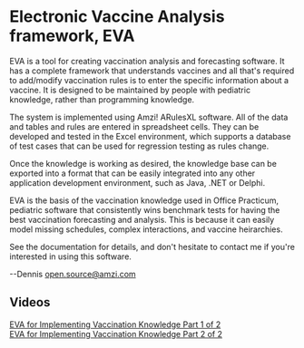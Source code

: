 # Electronic Vaccine Analysis framework, EVA

EVA is a tool for creating vaccination analysis and forecasting software.  It has a complete framework that understands vaccines and all that's required to add/modify vaccination rules is to enter the specific information about a vaccine.  It is designed to be maintained by people with pediatric knowledge, rather than programming knowledge.

The system is implemented using Amzi! ARulesXL software.  All of the data and tables and rules are entered in spreadsheet cells.  They can be developed and tested in the Excel environment, which supports a database of test cases that can be used for regression testing as rules change.

Once the knowledge is working as desired, the knowledge base can be exported into a format that can be easily integrated into any other application development environment, such as Java, .NET or Delphi.

EVA is the basis of the vaccination knowledge used in Office Practicum, pediatric software that consistently wins benchmark tests for having the best vaccination forecasting and analysis.  This is because it can easily model missing schedules, complex interactions, and vaccine heirarchies.

See the documentation for details, and don't hesitate to contact me if you're interested in using this software.

--Dennis
open.source@amzi.com

## Videos
[EVA for Implementing Vaccination Knowledge Part 1 of 2](https://www.youtube.com/watch?v=2Wqmd3s8VKc)    
[EVA for Implementing Vaccination Knowledge Part 2 of 2](https://www.youtube.com/watch?v=qaT8R9gMhYg)
